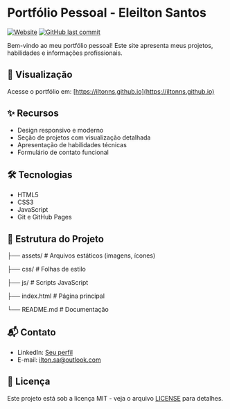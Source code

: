 # Portfólio Pessoal - Eleilton Santos

[![Website](https://img.shields.io/website?url=https%3A%2F%2Filtonns.github.io)](https://iltonns.github.io)
[![GitHub last commit](https://img.shields.io/github/last-commit/iltonns/iltonns.github.io)](https://github.com/iltonns/iltonns.github.io/commits)

Bem-vindo ao meu portfólio pessoal! Este site apresenta meus projetos, habilidades e informações profissionais.

## 🚀 Visualização

Acesse o portfólio em: [https://iltonns.github.io](https://iltonns.github.io)

## ✨ Recursos

- Design responsivo e moderno
- Seção de projetos com visualização detalhada
- Apresentação de habilidades técnicas
- Formulário de contato funcional

## 🛠 Tecnologias

- HTML5
- CSS3
- JavaScript
- Git e GitHub Pages

## 📂 Estrutura do Projeto

├── assets/ # Arquivos estáticos (imagens, ícones)

├── css/ # Folhas de estilo

├── js/ # Scripts JavaScript

├── index.html # Página principal

└── README.md # Documentação


## 📬 Contato

- LinkedIn: [Seu perfil](https://www.linkedin.com/in/iltonsantos/)
- E-mail: ilton.sa@outlook.com

## 📄 Licença

Este projeto está sob a licença MIT - veja o arquivo [LICENSE](LICENSE) para detalhes.
